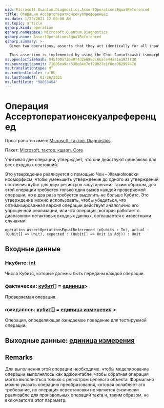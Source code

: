 ```yaml
---
uid: Microsoft.Quantum.Diagnostics.AssertOperationsEqualReferenced
title: Операция Ассертоператионсекуалреференцед
ms.date: 1/23/2021 12:00:00 AM
ms.topic: article
qsharp.kind: operation
qsharp.namespace: Microsoft.Quantum.Diagnostics
qsharp.name: AssertOperationsEqualReferenced
qsharp.summary: >-
  Given two operations, asserts that they act identically for all input states.

  This assertion is implemented by using the Choi–Jamiołkowski isomorphism to reduce the assertion to one of a qubit state assertion on two entangled registers. Thus, this operation needs only a single call to each operation being tested, but requires twice as many qubits to be allocated. This assertion can be used to ensure, for instance, that an optimized version of an operation acts identically to its naïve implementation, or that an operation which acts on a range of non-quantum inputs agrees with known cases.
ms.openlocfilehash: 045f00a720e9f4d2e6993c66ace44a81e192ff30
ms.sourcegitcommit: 71605ea9cc630e84e7ef29027e1f0ea06299747e
ms.translationtype: MT
ms.contentlocale: ru-RU
ms.lasthandoff: 01/26/2021
ms.locfileid: "98853464"
---
```

# <a name="assertoperationsequalreferenced-operation"></a>Операция Ассертоператионсекуалреференцед

Пространство имен: [Microsoft. тактов. Diagnostics](xref:Microsoft.Quantum.Diagnostics)

Пакет: [Microsoft. тактов. кшарп. Core](https://nuget.org/packages/Microsoft.Quantum.QSharp.Core)


Учитывая две операции, утверждает, что они действуют одинаково для всех входных состояний.

Это утверждение реализуется с помощью Чои – Жамиоłковски исоморфисм, чтобы уменьшить утверждение до одного из утверждений состояния кубит для двух регистров запутанными.
Таким образом, для этой операции требуется только один вызов каждой проверяемой операции, но в два раза требуется выделить не больше Кубитс.
Это утверждение можно использовать, чтобы убедиться, что оптимизированная версия операции действует аналогично его упрощенной реализации, или что операция, которая работает с диапазоном нетактовых входных данных, соглашается с известными случаями.

```qsharp
operation AssertOperationsEqualReferenced (nQubits : Int, actual : (Qubit[] => Unit), expected : (Qubit[] => Unit is Adj)) : Unit
```


## <a name="input"></a>Входные данные

### <a name="nqubits--int"></a>Нкубитс: [int](xref:microsoft.quantum.lang-ref.int)

Число Кубитс, которые должны быть переданы каждой операции.


### <a name="actual--qubit--unit"></a>фактически: [кубит](xref:microsoft.quantum.lang-ref.qubit)[] = [единица](xref:microsoft.quantum.lang-ref.unit)> 

Проверяемая операция.


### <a name="expected--qubit--unit--is-adj"></a>ожидалось: [кубит](xref:microsoft.quantum.lang-ref.qubit)[] = [единица измерения](xref:microsoft.quantum.lang-ref.unit) >

Операция, определяющая ожидаемое поведение для тестируемой операции.



## <a name="output--unit"></a>Выходные данные: [единица измерения](xref:microsoft.quantum.lang-ref.unit)



## <a name="remarks"></a>Remarks

Для выполнения этой операции необходимо, чтобы моделирование операции выполнялось как аджоинтабле, чтобы обратная операция могла выполняться только с регистром целевого объекта.
Формально можно указать операцию преобразования, которая ослабляет это требование, но операция перестановки не является физически реализабле для произвольных операций такта и, таким образом, не включается в этот параметр.